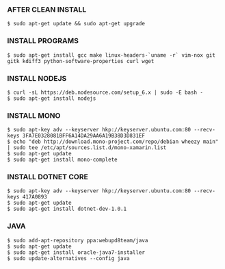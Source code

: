 ### AFTER CLEAN INSTALL

```
$ sudo apt-get update && sudo apt-get upgrade
```

### INSTALL PROGRAMS

```
$ sudo apt-get install gcc make linux-headers-`uname -r` vim-nox git gitk kdiff3 python-software-properties curl wget 
```

### INSTALL NODEJS

```
$ curl -sL https://deb.nodesource.com/setup_6.x | sudo -E bash -
$ sudo apt-get install nodejs
```

### INSTALL MONO

```
$ sudo apt-key adv --keyserver hkp://keyserver.ubuntu.com:80 --recv-keys 3FA7E0328081BFF6A14DA29AA6A19B38D3D831EF
$ echo "deb http://download.mono-project.com/repo/debian wheezy main" | sudo tee /etc/apt/sources.list.d/mono-xamarin.list
$ sudo apt-get update
$ sudo apt-get install mono-complete
```

### INSTALL DOTNET CORE

```
$ sudo apt-key adv --keyserver hkp://keyserver.ubuntu.com:80 --recv-keys 417A0893
$ sudo apt-get update
$ sudo apt-get install dotnet-dev-1.0.1 
```

### JAVA

```
$ sudo add-apt-repository ppa:webupd8team/java
$ sudo apt-get update
$ sudo apt-get install oracle-java7-installer
$ sudo update-alternatives --config java
```
